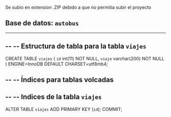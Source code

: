 Se subio en extension .ZIP debido a que no permitia subir el proyecto 

Base de datos: `autobus`
--

-- --------------------------------------------------------

--
-- Estructura de tabla para la tabla `viajes`
--

CREATE TABLE `viajes` (
  `id` int(11) NOT NULL,
  `viaje` varchar(200) NOT NULL
) ENGINE=InnoDB DEFAULT CHARSET=utf8mb4;

--
-- Índices para tablas volcadas
--

--
-- Indices de la tabla `viajes`
--
ALTER TABLE `viajes`
  ADD PRIMARY KEY (`id`);
COMMIT;
